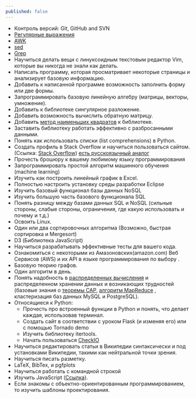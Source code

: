 ```yaml
---
published: false
---
```


- Контроль версий: Git, GitHub and SVN 
- [Регулярные выражения](http://ru.wikipedia.org/wiki/%D0%A0%D0%B5%D0%B3%D1%83%D0%BB%D1%8F%D1%80%D0%BD%D1%8B%D0%B5_%D0%B2%D1%8B%D1%80%D0%B0%D0%B6%D0%B5%D0%BD%D0%B8%D1%8F) 
- [AWK](https://ru.wikipedia.org/wiki/AWK) 
- [sed](http://ru.wikipedia.org/wiki/Sed) 
- [Grep](https://ru.wikipedia.org/wiki/Grep) 
- Научиться делать вещи с линуксоидным текстовым редактор Vim, которые вы никогда не знали как делать. 
- Написать программу, которая просматривает некоторые страницы и анализирует базовую информацию. 
- Добавить к написанной программе возможность заполнить форму или две формы. 
- Запрограммировать базовую линейную алгебру (матрицы, векторы, умножение). 
- Добавить к библиотеке сингулярное разложение. 
- Добавить возможность вычислить обратную матрицу. 
- Добавить [метод наименьших квадратов](http://ru.wikipedia.org/wiki/%D0%9C%D0%B5%D1%82%D0%BE%D0%B4_%D0%BD%D0%B0%D0%B8%D0%BC%D0%B5%D0%BD%D1%8C%D1%88%D0%B8%D1%85_%D0%BA%D0%B2%D0%B0%D0%B4%D1%80%D0%B0%D1%82%D0%BE%D0%B2) к библиотеке. 
- Заставить библиотеку работать эффективно с разбросанными данными. 
- Понять как использовать списки (list comprehensions) в Python. 
- Создать профиль в Stack Overflow и научиться пользоваться сайтом. (Ссылка: [Stack Overflow](http://stackoverflow.com/)) [есть русскоязычный аналог](http://hashcode.ru/) 
- Прочесть брошюру к вашему любимому языку программирования 
- Запрограммировать простой алгоритм машинного обучения (machine learning)  
- Изучить как построить линейный график в Excel. 
- Полностью настроить установку среды разработки Eclipse 
- Изучить базовый функционал базы данных NoSQL 
- Изучить большую часть базового функционала SQL 
- Понять разницу между базами данных SQL и NoSQL (сильные стороны, слабые стороны, ограничения, где какую использовать и почему и т.д.) 
- Освоить Linux. 
- Один или два сортировочных алгоритма (Возможно, быстрая сортировка и Mergesort) 
- D3 (Библиотека JavaScript) 
- Научиться разрабатывать эффективные тесты для вашего кода. 
- Ознакомиться с некоторыми из Амазоновских(amazon.com) Веб Сервисов (AWS) и их API в языке программирования по выбору . 
- Базовую теорию графов.  
- Один алгоритм в день. 
- Понять надобность в [распределенных вычисления](https://ru.wikipedia.org/wiki/%D0%A0%D0%B0%D1%81%D0%BF%D1%80%D0%B5%D0%B4%D0%B5%D0%BB%D1%91%D0%BD%D0%BD%D1%8B%D0%B5_%D0%B2%D1%8B%D1%87%D0%B8%D1%81%D0%BB%D0%B5%D0%BD%D0%B8%D1%8F) и распределенном хранении данных и возникающих трудностей (базовые знания о [теоремы CAP](http://ru.wikipedia.org/wiki/%D0%A2%D0%B5%D0%BE%D1%80%D0%B5%D0%BC%D0%B0_CAP), [алгоритм MapReduce](http://ru.wikipedia.org/wiki/MapReduce) , кластеризация баз данных MySQL и PostgreSQL). 
- Относящиеся к Python: 
	- Прочесть про встроенный функции в Python и понять, что делает каждая, использовав терминал. 
	- Создать сайт в соответствии c уроком Flask (и изменяя его) или с помощью Tornado demo 
	- Изучить библиотеку itertools. 
	- Начать пользоваться [CheckIO](http://www.checkio.org/)
- Научиться редактировать статьи в Википедии синтаксически и под установками Википедии, такими как нейтральной точки зрения. 
- Научиться писать разметку. 
- LaTeX, BibTex, и pgfplots 
- Научиться работать с командной строкой 
- Изучить JavaScript ([Ссылка](http://learn.javascript.ru)). 
- Если знакомы с объектно-ориентированным программированием, то изучить шаблоны проектирования.

